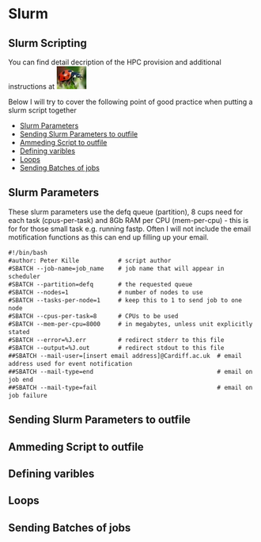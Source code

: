 # Slurm
## Slurm Scripting

You can find detail decription of the HPC provision and additional instructions at 
[![HPC Services - School of Biosciences](https://github.com/Peter-Kille/slurm_guide/blob/main/docs/lady_bird.jpg?branch=main)](http://hpc.bios.cf.ac.uk/)

Below I will try to cover the following point of good practice when putting a slurm script together

- [Slurm Parameters](https://github.com/Peter-Kille/slurm_guide/blob/main/docs/index.md#slurm-parameters)
- [Sending Slurm Parameters to outfile](https://github.com/Peter-Kille/slurm_guide/blob/main/docs/index.md#slurm-parameters)
- [Ammeding Script to outfile](https://github.com/Peter-Kille/slurm_guide/blob/main/docs/index.md#slurm-parameters)
- [Defining varibles](https://github.com/Peter-Kille/slurm_guide/blob/main/docs/index.md#slurm-parameters)
- [Loops](https://github.com/Peter-Kille/slurm_guide/blob/main/docs/index.md#slurm-parameters)
- [Sending Batches of jobs](https://github.com/Peter-Kille/slurm_guide/blob/main/docs/index.md#slurm-parameters)

## Slurm Parameters

These slurm parameters use the defq queue (partition), 8 cups need for each task (cpus-per-task) and 8Gb RAM per CPU (mem-per-cpu) - this is for for those small task e.g. running fastp.  Often I will not include the email motification functions as this can end up filling up your email.
```
#!/bin/bash
#author: Peter Kille           # script author
#SBATCH --job-name=job_name    # job name that will appear in scheduler
#SBATCH --partition=defq       # the requested queue
#SBATCH --nodes=1              # number of nodes to use
#SBATCH --tasks-per-node=1     # keep this to 1 to send job to one node
#SBATCH --cpus-per-task=8      # CPUs to be used
#SBATCH --mem-per-cpu=8000     # in megabytes, unless unit explicitly stated
#SBATCH --error=%J.err         # redirect stderr to this file
#SBATCH --output=%J.out        # redirect stdout to this file
##SBATCH --mail-user=[insert email address]@Cardiff.ac.uk  # email address used for event notification
##SBATCH --mail-type=end                                   # email on job end
##SBATCH --mail-type=fail                                  # email on job failure
```

## Sending Slurm Parameters to outfile

## Ammeding Script to outfile

## Defining varibles

## Loops

## Sending Batches of jobs

   [hpc-bios]: <http://hpc.bios.cf.ac.uk/>
 


